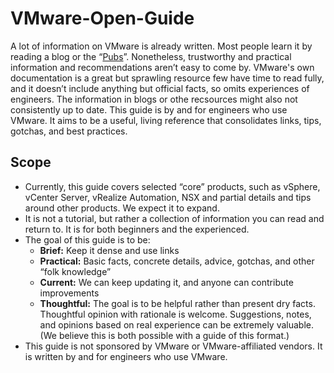 # VMware-Open-Guide

A lot of information on VMware is already written. Most people learn it by reading a blog or the “[Pubs](https://www.vmware.com/support/pubs/)”. Nonetheless, trustworthy and practical information and recommendations aren’t easy to come by. VMware's own documentation is a great but sprawling resource few have time to read fully, and it doesn’t include anything but official facts, so omits experiences of engineers. The information in blogs or othe recsources might also not consistently up to date.
This guide is by and for engineers who use VMware. It aims to be a useful, living reference that consolidates links, tips, gotchas, and best practices.


Scope
-----

-	Currently, this guide covers selected “core” products, such as vSphere, vCenter Server, vRealize Automation, NSX and partial details and tips around other products. We expect it to expand.
-	It is not a tutorial, but rather a collection of information you can read and return to. It is for both beginners and the experienced.
-	The goal of this guide is to be:
	-	**Brief:** Keep it dense and use links
	-	**Practical:** Basic facts, concrete details, advice, gotchas, and other “folk knowledge”
	-	**Current:** We can keep updating it, and anyone can contribute improvements
	-	**Thoughtful:** The goal is to be helpful rather than present dry facts. Thoughtful opinion with rationale is welcome. Suggestions, notes, and opinions based on real experience can be extremely valuable. (We believe this is both possible with a guide of this format.)
-	This guide is not sponsored by VMware or VMware-affiliated vendors. It is written by and for engineers who use VMware.
